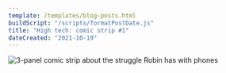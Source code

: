 ```yaml
---
template: /templates/blog-posts.html
buildScript: "/scripts/formatPostDate.js"
title: "High tech: comic strip #1"
dateCreated: "2021-10-19"
---
```


![3-panel comic strip about the struggle Robin has with phones](/images/20211019-high-tech.webp)
